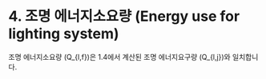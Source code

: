 # 4. 조명 에너지소요량 (Energy use for lighting system)

조명 에너지소요량 \(Q_{l,f}\)은 1.4에서 계산된 조명 에너지요구량 \(Q_{l,j}\)와 일치합니다.

